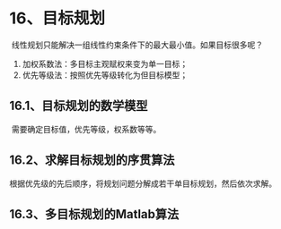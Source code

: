 # 16、目标规划

​	线性规划只能解决一组线性约束条件下的最大最小值。如果目标很多呢？

1. 加权系数法：多目标主观赋权来变为单一目标；
2. 优先等级法：按照优先等级转化为但目标模型；

## 16.1、目标规划的数学模型

​	需要确定目标值，优先等级，权系数等等。



## 16.2、求解目标规划的序贯算法

​	根据优先级的先后顺序，将规划问题分解成若干单目标规划，然后依次求解。



## 16.3、多目标规划的Matlab算法